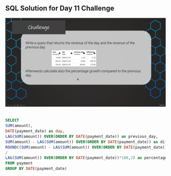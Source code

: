 ## SQL Solution for Day 11 Challenge

<img src="/Day-11/Challenge-Day11.png">

```sql

SELECT
SUM(amount),
DATE(payment_date) as day,
LAG(SUM(amount)) OVER(ORDER BY DATE(payment_date)) as previous_day,
SUM(amount) - LAG(SUM(amount)) OVER(ORDER BY DATE(payment_date)) as difference,
ROUND((SUM(amount) - LAG(SUM(amount)) OVER(ORDER BY DATE(payment_date)))
/
LAG(SUM(amount)) OVER(ORDER BY DATE(payment_date))*100,2) as percentage_growth
FROM payment
GROUP BY DATE(payment_date)
